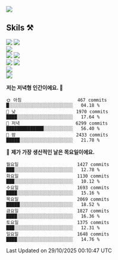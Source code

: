 <div align="left">

<a href="https://hhpluscertificateofcompletion.oopy.io/">
  <img src="https://static.spartacodingclub.kr/hanghae99/plus/completion/badge_black.svg" />
</a>

## Skils ⚒️

<img src="https://img.shields.io/badge/Java-FF6600?style=flat-square&logo=buymeacoffee&logoColor=white"/>
<img src="https://img.shields.io/badge/Kotlin-7F52FF?style=flat-square&logo=kotlin&logoColor=white"/>
  
  
<br />
  
<img src="https://img.shields.io/badge/Spring-339933?style=flat-square&logo=Spring&logoColor=white"/>


<br />
  
  <img src="https://img.shields.io/badge/mysql-0099FF?style=flat-square&logo=mysql&logoColor=white"/>
  <img src="https://img.shields.io/badge/mariadb-0099FF?style=flat-square&logo=mariadb&logoColor=white"/>

  
  
  
  <br />
  
  <img src="https://img.shields.io/badge/Github Actions-2088FF?style=flat-square&logo=githubactions&logoColor=white"/>
  <img src="https://img.shields.io/badge/Jenkins-D24939?style=flat-square&logo=jenkins&logoColor=white"/>
  
  
  <br />
  <img src="https://img.shields.io/badge/terraform-7B42BC?style=flat-square&logo=terraform&logoColor=white"/>
  
  <br />
  <img src="https://img.shields.io/badge/docker-2496ED?style=flat-square&logo=docker&logoColor=white"/>

  
  
<!--START_SECTION:waka-->
**저는 저녁형 인간이에요. 🦉** 

```text
🌞 아침                     467 commits         █░░░░░░░░░░░░░░░░░░░░░░░░   04.18 % 
🌆 낮　                     1970 commits        ████░░░░░░░░░░░░░░░░░░░░░   17.64 % 
🌃 저녁                     6299 commits        ██████████████░░░░░░░░░░░   56.40 % 
🌙 밤　                     2433 commits        █████░░░░░░░░░░░░░░░░░░░░   21.78 % 
```
📅 **제가 가장 생산적인 날은 목요일이에요.** 

```text
월요일                      1427 commits        ███░░░░░░░░░░░░░░░░░░░░░░   12.78 % 
화요일                      1130 commits        ███░░░░░░░░░░░░░░░░░░░░░░   10.12 % 
수요일                      1693 commits        ████░░░░░░░░░░░░░░░░░░░░░   15.16 % 
목요일                      2069 commits        █████░░░░░░░░░░░░░░░░░░░░   18.52 % 
금요일                      1827 commits        ████░░░░░░░░░░░░░░░░░░░░░   16.36 % 
토요일                      1375 commits        ███░░░░░░░░░░░░░░░░░░░░░░   12.31 % 
일요일                      1648 commits        ████░░░░░░░░░░░░░░░░░░░░░   14.76 % 
```



 Last Updated on 29/10/2025 00:10:47 UTC
<!--END_SECTION:waka-->
  
</div>

